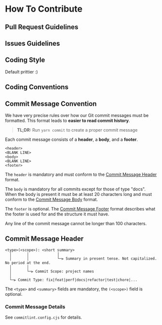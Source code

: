 # How To Contribute

## Pull Request Guidelines

## Issues Guidelines

## Coding Style

Default prittier :)

## Coding Conventions

## <a name="commit"></a> Commit Message Convention

We have very precise rules over how our Git commit messages must be formatted.
This format leads to **easier to read commit history**.

> **TL;DR:**
> Run `yarn commit` to create a proper commit message

Each commit message consists of a **header**, a **body**, and a **footer**.

```
<header>
<BLANK LINE>
<body>
<BLANK LINE>
<footer>
```

The `header` is mandatory and must conform to the [Commit Message Header](#commit-header) format.

The `body` is mandatory for all commits except for those of type "docs".
When the body is present it must be at least 20 characters long and must conform to the [Commit Message Body](#commit-body) format.

The `footer` is optional. The [Commit Message Footer](#commit-footer) format describes what the footer is used for and the structure it must have.

Any line of the commit message cannot be longer than 100 characters.

## <a name="commit-header"></a>Commit Message Header

```
<type>(<scope>): <short summary>
  │       │             │
  │       │             └─⫸ Summary in present tense. Not capitalized. No period at the end.
  │       │
  │       └─⫸ Commit Scope: project names
  │
  └─⫸ Commit Type: fix|feat|perf|docs|refactor|test|chore|...
```

The `<type>` and `<summary>` fields are mandatory, the `(<scope>)` field is optional.

### Commit Message Details

See `commitlint.config.cjs` for details.
